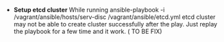 * **Setup etcd cluster**
    While running 
     ansible-playbook -i /vagrant/ansible/hosts/serv-disc /vagrant/ansible/etcd.yml
                                                                           etcd cluster may not be able to create cluster successfully after the play.
                                                                           Just replay the playbook for a few time and it work. ( TO BE FIX)